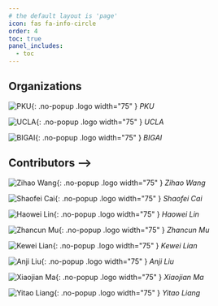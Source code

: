 ```yaml
---
# the default layout is 'page'
icon: fas fa-info-circle
order: 4
toc: true
panel_includes:
  - toc
---
```


## Organizations

<div class="fit-content grid grid-cols-5 m-auto gap-4" markdown="1">

<!-- ![CraftJarvis](/assets/img/CraftJarvis-icon.png){: .no-popup .logo width="75" }
_CraftJarvis_ -->

![PKU](/assets/img/PKU-logo.png){: .no-popup .logo width="75" }
_PKU_

![UCLA](/assets/img/UCLA-logo.png){: .no-popup .logo width="75" }
_UCLA_

![BIGAI](/assets/img/BIGAI-logo.png){: .no-popup .logo width="75" }
_BIGAI_

</div>

## Contributors -->

<div class="fit-content grid grid-cols-5 m-auto gap-4" markdown="1">

![Zihao Wang](/assets/img/contributors/WangZihao.png){: .no-popup .logo width="75" }
_Zihao Wang_

![Shaofei Cai](/assets/img/contributors/CaiShaofei.png){: .no-popup .logo width="75" }
_Shaofei Cai_

![Haowei Lin](/assets/img/contributors/LinHaowei.png){: .no-popup .logo width="75" }
_Haowei Lin_

![Zhancun Mu](/assets/img/contributors/MuZhancun.png){: .no-popup .logo width="75" }
_Zhancun Mu_

![Kewei Lian](/assets/img/contributors/LianKewei.png){: .no-popup .logo width="75" }
_Kewei Lian_

![Anji Liu](/assets/img/contributors/LiuAnji.png){: .no-popup .logo width="75" }
_Anji Liu_

![Xiaojian Ma](/assets/img/contributors/MaXiaojian.png){: .no-popup .logo width="75" }
_Xiaojian Ma_

![Yitao Liang](/assets/img/contributors/LiangYitao.png){: .no-popup .logo width="75" }
_Yitao Liang_

</div>

